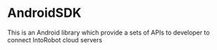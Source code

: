 # AndroidSDK
This is an Android library which provide a sets of APIs to developer to connect IntoRobot cloud servers

